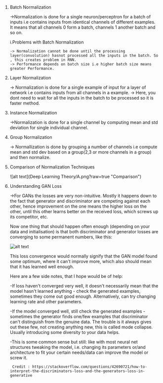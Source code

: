 1.  Batch Normalization
    
    ->Normalization is done for a single neuron/perceptron for a batch of inputs i.e contains inputs from identical channels of different examples.
        It means that all channels 0 form a batch, channels 1 another batch and so on.

    i.Problems with Batch Normalization

        -> Normalization cannot be done until the processing layer(convolution) hasnot processed all the inputs in the batch. So , this creates problem in RNN.
        -> Performance depends on batch size i.e higher batch size means greater Performance.

2. Layer Normalization

    -> Normalization is done for a single example of input for a layer of network i.e contains inputs from all channels in a example.
    -> Here, you dont need to wait for all the inputs in the batch to be processed so it is faster method.


3. Instance Normalization

    ->Normalization is done for a single channel by computing mean and std deviation for single individual channel.


4. Group Normalization

    -> Normallization is done by grouping a number of channels i.e compute mean and std dev based on a group(2,3 or more channels in a group) and then normalize.


5. Comparison of Normalization Techniques

    ![alt text](Deep Learning Theory/A.png?raw=true "Comparison")

5. Understanding GAN Loss 

    ->For GANs the losses are very non-intuitive. Mostly it happens down to the fact that generator and discriminator are competing against each other, hence improvement on the one means the higher loss on the other, until this other learns better on the received loss, which screws up its competitor, etc.

    Now one thing that should happen often enough (depending on your data and initialisation) is that both discriminator and generator losses are converging to some permanent numbers, like this:
    
    ![alt text](http://i.stack.imgur.com/2WU5Y.png)

    This loss convergence would normally signify that the GAN model found some optimum, where it can't improve more, which also should mean that it has learned well enough.

    Here are a few side notes, that I hope would be of help:

    -If loss haven't converged very well, it doesn't necessarily mean that the model hasn't learned anything - check the generated examples, sometimes they come out good enough. Alternatively, can try changing learning rate and other parameters.

    -If the model converged well, still check the generated examples - sometimes the generator finds one/few examples that discriminator can't distinguish from the genuine data. The trouble is it always gives out these few, not creating anything new, this is called mode collapse. Usually introducing some diversity to your data helps.

    -This is some common sense but still: like with most neural net structures tweaking the model, i.e. changing its parameters or/and architecture to fit your certain needs/data can improve the model or screw it.

        Credit : https://stackoverflow.com/questions/42690721/how-to-interpret-the-discriminators-loss-and-the-generators-loss-in-generative
